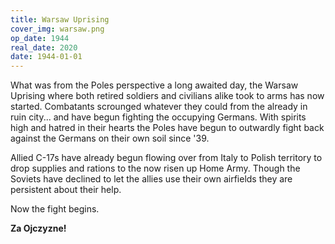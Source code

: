 ```yaml
---
title: Warsaw Uprising
cover_img: warsaw.png
op_date: 1944
real_date: 2020
date: 1944-01-01
---
```

What was from the Poles perspective a long awaited day, the Warsaw Uprising where both retired soldiers and civilians alike took to arms has now started.  Combatants scrounged whatever they could from the already in ruin city... and have begun fighting the occupying Germans. With spirits high and hatred in their hearts the Poles have begun to outwardly fight back against the Germans on their own soil since '39.

Allied C-17s have already begun flowing over from Italy to Polish territory to drop supplies and rations to the now risen up Home Army. Though the Soviets have declined to let the allies use their own airfields they are persistent about their help. 

Now the fight begins.

**Za Ojczyzne!**